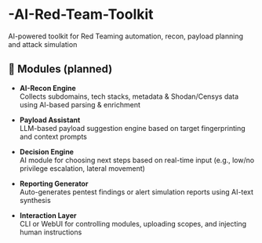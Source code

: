 # -AI-Red-Team-Toolkit
AI-powered toolkit for Red Teaming automation, recon, payload planning and attack simulation

## 🧩 Modules (planned)

- **AI-Recon Engine**  
  Collects subdomains, tech stacks, metadata & Shodan/Censys data using AI-based parsing & enrichment

- **Payload Assistant**  
  LLM-based payload suggestion engine based on target fingerprinting and context prompts

- **Decision Engine**  
  AI module for choosing next steps based on real-time input (e.g., low/no privilege escalation, lateral movement)

- **Reporting Generator**  
  Auto-generates pentest findings or alert simulation reports using AI-text synthesis

- **Interaction Layer**  
  CLI or WebUI for controlling modules, uploading scopes, and injecting human instructions
